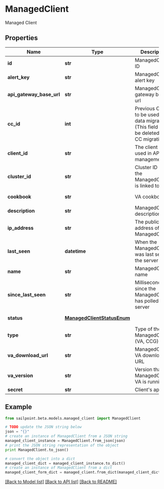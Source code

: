# ManagedClient

Managed Client

## Properties

Name | Type | Description | Notes
------------ | ------------- | ------------- | -------------
**id** | **str** | ManagedClient ID | [optional] [readonly] 
**alert_key** | **str** | ManagedClient alert key | [optional] [readonly] 
**api_gateway_base_url** | **str** | ManagedClient gateway base url | [optional] [readonly] 
**cc_id** | **int** | Previous CC ID to be used in data migration. (This field will be deleted after CC migration!) | [optional] 
**client_id** | **str** | The client ID used in API management | 
**cluster_id** | **str** | Cluster ID that the ManagedClient is linked to | 
**cookbook** | **str** | VA cookbook | [optional] [readonly] 
**description** | **str** | ManagedClient description | 
**ip_address** | **str** | The public IP address of the ManagedClient | [optional] [readonly] 
**last_seen** | **datetime** | When the ManagedClient was last seen by the server | [optional] [readonly] 
**name** | **str** | ManagedClient name | [optional] 
**since_last_seen** | **str** | Milliseconds since the ManagedClient has polled the server | [optional] [readonly] 
**status** | [**ManagedClientStatusEnum**](ManagedClientStatusEnum.md) |  | [optional] [readonly] 
**type** | **str** | Type of the ManagedClient (VA, CCG) | 
**va_download_url** | **str** | ManagedClient VA download URL | [optional] [readonly] 
**va_version** | **str** | Version that the ManagedClient&#39;s VA is running | [optional] [readonly] 
**secret** | **str** | Client&#39;s apiKey | [optional] 

## Example

```python
from sailpoint.beta.models.managed_client import ManagedClient

# TODO update the JSON string below
json = "{}"
# create an instance of ManagedClient from a JSON string
managed_client_instance = ManagedClient.from_json(json)
# print the JSON string representation of the object
print ManagedClient.to_json()

# convert the object into a dict
managed_client_dict = managed_client_instance.to_dict()
# create an instance of ManagedClient from a dict
managed_client_form_dict = managed_client.from_dict(managed_client_dict)
```
[[Back to Model list]](../README.md#documentation-for-models) [[Back to API list]](../README.md#documentation-for-api-endpoints) [[Back to README]](../README.md)


